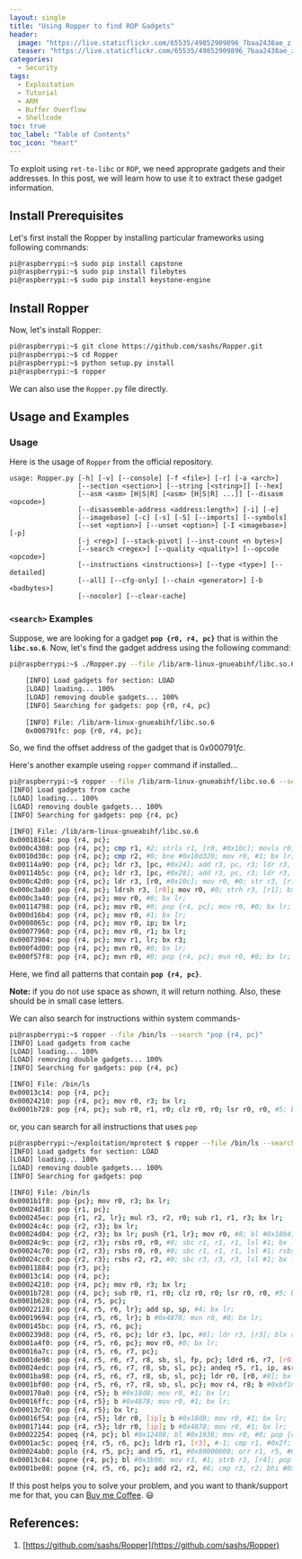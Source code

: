 ```yaml
---
layout: single
title: "Using Ropper to find ROP Gadgets"
header:
  image: "https://live.staticflickr.com/65535/49852909896_7baa2438ae_z.jpg"
  teaser: "https://live.staticflickr.com/65535/49852909896_7baa2438ae_z.jpg"
categories:
  - Security
tags:
  - Exploitation
  - Tutorial
  - ARM
  - Buffer Overflow
  - Shellcode
toc: true
toc_label: "Table of Contents"
toc_icon: "heart"
---
```


To exploit using `ret-to-libc` or `ROP`, we need approprate gadgets and their addresses. In this post, we will learn how to use it to extract these gadget information.

## Install Prerequisites
Let's first install the Ropper by installing particular frameworks using following commands:

```bash
pi@raspberrypi:~$ sudo pip install capstone
pi@raspberrypi:~$ sudo pip install filebytes
pi@raspberrypi:~$ sudo pip install keystone-engine
```

## Install Ropper
Now, let's install Ropper:
```bash
pi@raspberrypi:~$ git clone https://github.com/sashs/Ropper.git
pi@raspberrypi:~$ cd Ropper
pi@raspberrypi:~$ python setup.py install
pi@raspberrypi:~$ ropper
```

We can also use the `Ropper.py` file directly. 

## Usage and Examples
### Usage
Here is the usage of `Ropper` from the official repository.
```
usage: Ropper.py [-h] [-v] [--console] [-f <file>] [-r] [-a <arch>]
                 [--section <section>] [--string [<string>]] [--hex]
                 [--asm <asm> [H|S|R] [<asm> [H|S|R] ...]] [--disasm <opcode>]
                 [--disassemble-address <address:length>] [-i] [-e]
                 [--imagebase] [-c] [-s] [-S] [--imports] [--symbols]
                 [--set <option>] [--unset <option>] [-I <imagebase>] [-p]
                 [-j <reg>] [--stack-pivot] [--inst-count <n bytes>]
                 [--search <regex>] [--quality <quality>] [--opcode <opcode>]
                 [--instructions <instructions>] [--type <type>] [--detailed]
                 [--all] [--cfg-only] [--chain <generator>] [-b <badbytes>]
                 [--nocolor] [--clear-cache]
```

### `<search>` Examples
Suppose, we are looking for a gadget **`pop {r0, r4, pc}`** that is within the **`libc.so.6`**. Now, let's find the gadget address using the following command:
```bash
pi@raspberrypi:~$ ./Ropper.py --file /lib/arm-linux-gnueabihf/libc.so.6 --search "pop {r0, r4, pc}"

    [INFO] Load gadgets for section: LOAD
    [LOAD] loading... 100%
    [LOAD] removing double gadgets... 100%
    [INFO] Searching for gadgets: pop {r0, r4, pc}
    
    [INFO] File: /lib/arm-linux-gnueabihf/libc.so.6
    0x000791fc: pop {r0, r4, pc};
```
So, we find the offset address of the gadget that is $0x000791fc$.

Here's another example useing `ropper` command if installed...
```bash
pi@raspberrypi:~$ ropper --file /lib/arm-linux-gnueabihf/libc.so.6 --search "pop {r4, pc}"
[INFO] Load gadgets from cache
[LOAD] loading... 100%
[LOAD] removing double gadgets... 100%
[INFO] Searching for gadgets: pop {r4, pc}

[INFO] File: /lib/arm-linux-gnueabihf/libc.so.6
0x00018164: pop {r4, pc}; 
0x000c4308: pop {r4, pc}; cmp r1, #2; strls r1, [r0, #0x10c]; movls r0, #0; movhi r0, #0x16; bx lr; 
0x0010d30c: pop {r4, pc}; cmp r2, #0; bne #0x10d320; mov r0, #1; bx lr; 
0x00114a90: pop {r4, pc}; ldr r3, [pc, #0x24]; add r3, pc, r3; ldr r3, [r3]; ldr r3, [r3]; blx r3; 
0x00114b5c: pop {r4, pc}; ldr r3, [pc, #0x28]; add r3, pc, r3; ldr r3, [r3]; ldr r3, [r3, #4]; blx r3; 
0x000c42d0: pop {r4, pc}; ldr r3, [r0, #0x10c]; mov r0, #0; str r3, [r1]; bx lr; 
0x000c3a80: pop {r4, pc}; ldrsh r3, [r0]; mov r0, #0; strh r3, [r1]; bx lr; 
0x000c3a40: pop {r4, pc}; mov r0, #0; bx lr; 
0x00114798: pop {r4, pc}; mov r0, #0; pop {r4, pc}; mov r0, #0; bx lr; 
0x000d16b4: pop {r4, pc}; mov r0, #1; bx lr; 
0x0008065c: pop {r4, pc}; mov r0, ip; bx lr; 
0x00077960: pop {r4, pc}; mov r0, r1; bx lr; 
0x00073904: pop {r4, pc}; mov r1, lr; bx r3; 
0x000f4d00: pop {r4, pc}; mvn r0, #0; bx lr; 
0x000f57f8: pop {r4, pc}; mvn r0, #0; pop {r4, pc}; mvn r0, #0; bx lr;
```

Here, we find all patterns that contain **`pop {r4, pc}`**. 

**Note:** if you do not use space as shown, it will return nothing. Also, these should be in small case letters.

We can also search for instructions within system commands-
```bash
pi@raspberrypi:~$ ropper --file /bin/ls --search "pop {r4, pc}"
[INFO] Load gadgets from cache
[LOAD] loading... 100%
[LOAD] removing double gadgets... 100%
[INFO] Searching for gadgets: pop {r4, pc}

[INFO] File: /bin/ls
0x00013c14: pop {r4, pc}; 
0x00024210: pop {r4, pc}; mov r0, r3; bx lr; 
0x0001b728: pop {r4, pc}; sub r0, r1, r0; clz r0, r0; lsr r0, r0, #5; bx lr;
```

or, you can search for all instructions that uses `pop`
```bash
pi@raspberrypi:~/exploitation/mprotect $ ropper --file /bin/ls --search "pop"
[INFO] Load gadgets for section: LOAD
[LOAD] loading... 100%
[LOAD] removing double gadgets... 100%
[INFO] Searching for gadgets: pop

[INFO] File: /bin/ls
0x0001b1f8: pop {pc}; mov r0, r3; bx lr; 
0x00024d18: pop {r1, pc}; 
0x000245ec: pop {r1, r2, lr}; mul r3, r2, r0; sub r1, r1, r3; bx lr; 
0x00024c4c: pop {r2, r3}; bx lr; 
0x00024d04: pop {r2, r3}; bx lr; push {r1, lr}; mov r0, #8; bl #0x18b4; pop {r1, pc}; 
0x00024c9c: pop {r2, r3}; rsbs r0, r0, #0; sbc r1, r1, r1, lsl #1; bx lr; 
0x00024c70: pop {r2, r3}; rsbs r0, r0, #0; sbc r1, r1, r1, lsl #1; rsbs r2, r2, #0; sbc r3, r3, r3, lsl #1; bx lr; 
0x00024cc0: pop {r2, r3}; rsbs r2, r2, #0; sbc r3, r3, r3, lsl #1; bx lr; 
0x00011884: pop {r3, pc}; 
0x00013c14: pop {r4, pc}; 
0x00024210: pop {r4, pc}; mov r0, r3; bx lr; 
0x0001b728: pop {r4, pc}; sub r0, r1, r0; clz r0, r0; lsr r0, r0, #5; bx lr; 
0x0001b628: pop {r4, r5, pc}; 
0x00022128: pop {r4, r5, r6, lr}; add sp, sp, #4; bx lr; 
0x00019694: pop {r4, r5, r6, lr}; b #0x4878; mvn r0, #0; bx lr; 
0x000145bc: pop {r4, r5, r6, pc}; 
0x000239d8: pop {r4, r5, r6, pc}; ldr r3, [pc, #8]; ldr r3, [r3]; blx r3; 
0x0001a4f0: pop {r4, r5, r6, pc}; mov r0, #0; bx lr; 
0x00016a7c: pop {r4, r5, r6, r7, pc}; 
0x0001de98: pop {r4, r5, r6, r7, r8, sb, sl, fp, pc}; ldrd r6, r7, [r0]; mov r0, r6; mov r1, r7; blx r3; 
0x00024edc: pop {r4, r5, r6, r7, r8, sb, sl, pc}; andeq r5, r1, ip, asr r0; andeq r5, r1, r4, asr r0; bx lr; 
0x0001ba98: pop {r4, r5, r6, r7, r8, sb, sl, pc}; ldr r0, [r0, #8]; bx lr; 
0x0001bf00: pop {r4, r5, r6, r7, r8, sb, sl, pc}; mov r4, r8; b #0xbf10; ldr r0, [r4]; mov r1, r7; blx r6; 
0x000170a0: pop {r4, r5}; b #0x18d8; mov r0, #1; bx lr; 
0x00016ffc: pop {r4, r5}; b #0x4878; mov r0, #1; bx lr; 
0x00013c70: pop {r4, r5}; bx lr; 
0x00016f54: pop {r4, r5}; ldr r0, [ip]; b #0x18d8; mov r0, #1; bx lr; 
0x00017144: pop {r4, r5}; ldr r0, [ip]; b #0x4878; mov r0, #1; bx lr; 
0x00022254: popeq {r4, pc}; bl #0x12408; bl #0x1938; mov r0, #0; pop {r4, pc}; 
0x0001ac5c: popeq {r4, r5, r6, pc}; ldrb r1, [r3], #-1; cmp r1, #0x2f; beq #0xac54; pop {r4, r5, r6, pc}; 
0x00024ab0: poplo {r4, r5, pc}; and r5, r1, #0x80000000; orr r1, r5, #0x7f000000; orr r1, r1, #0xf00000; mov r0, #0; pop {r4, r5, pc}; 
0x00013c04: popne {r4, pc}; bl #0x3b90; mov r3, #1; strb r3, [r4]; pop {r4, pc}; 
0x0001be08: popne {r4, r5, r6, pc}; add r2, r2, #8; cmp r3, r2; bhi #0xbe00; mov r0, #0; pop {r4, r5, r6, pc};
```

If this post helps you to solve your problem, and you want to thank/support me for that, you can  [Buy me Coffee](https://www.paypal.me/shantoroy). :smiley:

## References:
1. [https://github.com/sashs/Ropper](https://github.com/sashs/Ropper)
<!--stackedit_data:
eyJoaXN0b3J5IjpbLTE1NDU3NjA1OTcsLTI5NDM4MzAsMjU4Mj
M0MzgxXX0=
-->